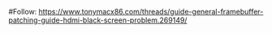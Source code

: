 #Follow:
https://www.tonymacx86.com/threads/guide-general-framebuffer-patching-guide-hdmi-black-screen-problem.269149/